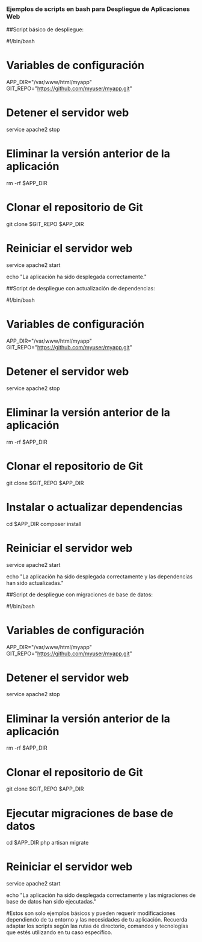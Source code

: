### Ejemplos de scripts en bash para Despliegue de Aplicaciones Web


##Script básico de despliegue:

#!/bin/bash

# Variables de configuración
APP_DIR="/var/www/html/myapp"
GIT_REPO="https://github.com/myuser/myapp.git"

# Detener el servidor web
service apache2 stop

# Eliminar la versión anterior de la aplicación
rm -rf $APP_DIR

# Clonar el repositorio de Git
git clone $GIT_REPO $APP_DIR

# Reiniciar el servidor web
service apache2 start

echo "La aplicación ha sido desplegada correctamente."


##Script de despliegue con actualización de dependencias:

#!/bin/bash

# Variables de configuración
APP_DIR="/var/www/html/myapp"
GIT_REPO="https://github.com/myuser/myapp.git"

# Detener el servidor web
service apache2 stop

# Eliminar la versión anterior de la aplicación
rm -rf $APP_DIR

# Clonar el repositorio de Git
git clone $GIT_REPO $APP_DIR

# Instalar o actualizar dependencias
cd $APP_DIR
composer install

# Reiniciar el servidor web
service apache2 start

echo "La aplicación ha sido desplegada correctamente y las dependencias han sido actualizadas."


##Script de despliegue con migraciones de base de datos:

#!/bin/bash

# Variables de configuración
APP_DIR="/var/www/html/myapp"
GIT_REPO="https://github.com/myuser/myapp.git"

# Detener el servidor web
service apache2 stop

# Eliminar la versión anterior de la aplicación
rm -rf $APP_DIR

# Clonar el repositorio de Git
git clone $GIT_REPO $APP_DIR

# Ejecutar migraciones de base de datos
cd $APP_DIR
php artisan migrate

# Reiniciar el servidor web
service apache2 start

echo "La aplicación ha sido desplegada correctamente y las migraciones de base de datos han sido ejecutadas."


#Estos son solo ejemplos básicos y pueden requerir modificaciones dependiendo de tu entorno y las necesidades de tu aplicación. Recuerda adaptar los scripts según las rutas de directorio, comandos y tecnologías que estés utilizando en tu caso específico.

